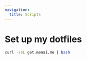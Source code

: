 ```yaml
---
navigation:
  title: Scripts
---
```


# Set up my dotfiles

<!-- TODO: Add copy button -->

```bash
curl -sSL get.menai.me | bash
```
